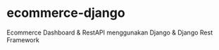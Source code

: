 # ecommerce-django
Ecommerce Dashboard &amp; RestAPI menggunakan Django &amp; Django Rest Framework
